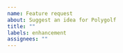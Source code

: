 ```yaml
---
name: Feature request
about: Suggest an idea for Polygolf
title: ""
labels: enhancement
assignees: ""
---
```

